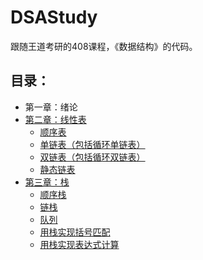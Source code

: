 # DSAStudy

跟随王道考研的408课程，《数据结构》的代码。

## 目录：

- 第一章：绪论
- [第二章：线性表](./1、LinearList/)
    - [顺序表](./1、LinearList/1、SequenceList)
    - [单链表（包括循环单链表）](./1、LinearList/2、SingleLinkList)
    - [双链表（包括循环双链表）](./1、LinearList/3、DoubleLinkList)
    - [静态链表](./1、LinearList/4、StaticLinkList)
- [第三章：栈](./2、Stack)
    - [顺序栈](./2、Stack/1、SequenceStack)
    - [链栈](./2、Stack/2、LinkStack)
    - [队列](./2、Stack/3、Queue)
    - [用栈实现括号匹配](./2、Stack/4、Stack-BracketMatching)
    - [用栈实现表达式计算](./2、Stack/5、Stack-Notation)
